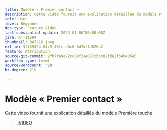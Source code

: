 ```yaml
---
title: Modèle « Premier contact »
description: Cette vidéo fournit une explication détaillée du modèle Première touche.
role: User
level: Beginner
doc-type: Feature Video
last-substantial-update: 2023-01-06T00:00:00Z
jira: KT-11694
thumbnail: 347216.jpeg
exl-id: 3ff35394-64c9-46fc-a6c6-6d7bffd026a2
feature: Attribution
source-git-commit: 2fb7fa9e72cc89f3ae867cbbc02fd62fb4b485e6
workflow-type: tm+mt
source-wordcount: '28'
ht-degree: 21%

---
```


# Modèle « Premier contact »

Cette vidéo fournit une explication détaillée du modèle Première touche.

>[!VIDEO](https://video.tv.adobe.com/v/347216/?quality=12&learn=on)
